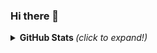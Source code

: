 ### Hi there 👋


<details>
  <summary> <b>GitHub Stats </b> <i>(click to expand!)</i></summary>
  <br>
    ![Lucas Susin](https://github-readme-stats.vercel.app/api?username=LucasSusin&show_icons=true&theme=radical&count_private=true)
  </br>
</details>
